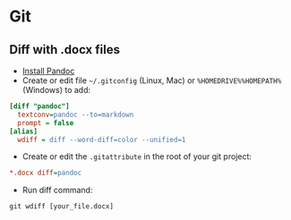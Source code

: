 # Git

## Diff with .docx files

* [Install Pandoc](http://pandoc.org/installing.html)
* Create or edit file `~/.gitconfig` (Linux, Mac) or `%HOMEDRIVE%%HOMEPATH%` (Windows) to add:

```ini
[diff "pandoc"]
  textconv=pandoc --to=markdown
  prompt = false
[alias]
  wdiff = diff --word-diff=color --unified=1
```

* Create or edit the `.gitattribute` in the root of your git project:

```ini
*.docx diff=pandoc
```

* Run diff command:

```shell
git wdiff [your_file.docx]
```
